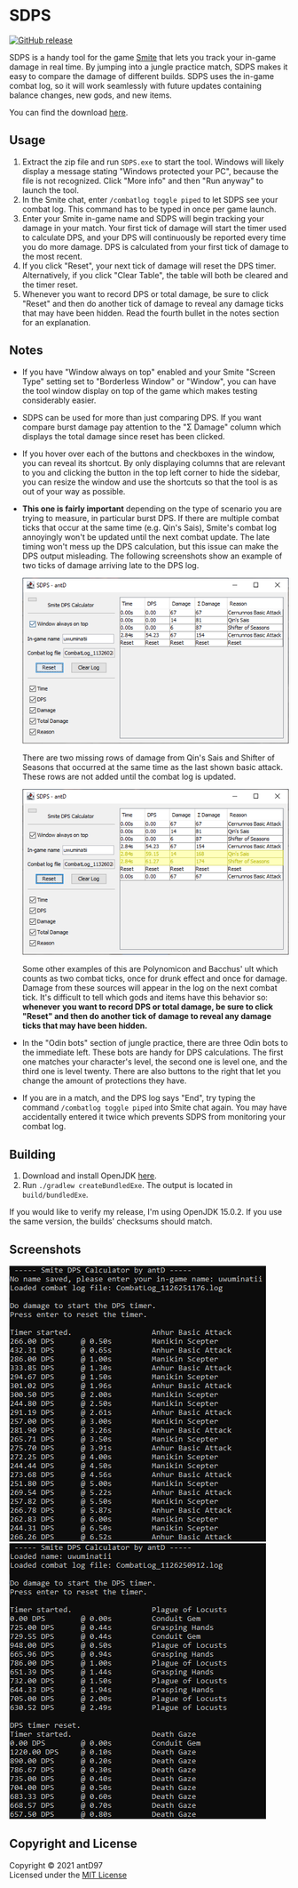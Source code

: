 # SDPS

[![GitHub release](https://img.shields.io/github/downloads/antD97/SDPS/v2.2/total)](https://github.com/antD97/SmiteDPS/releases/tag/v2.2)

SDPS is a handy tool for the game [Smite](https://smitegame.com/) that lets you track your in-game
damage in real time. By jumping into a jungle practice match, SDPS makes it easy to compare the
damage of different builds. SDPS uses the in-game combat log, so it will work seamlessly with future
updates containing balance changes, new gods, and new items.

You can find the download [here](https://github.com/antD97/SmiteDPS/releases/tag/v2.2).

## Usage

1. Extract the zip file and run `SDPS.exe` to start the tool. Windows will likely display a message
   stating "Windows protected your PC", because the file is not recognized. Click "More info" and
   then "Run anyway" to launch the tool.
2. In the Smite chat, enter `/combatlog toggle piped` to let SDPS see your combat log. This command
   has to be typed in once per game launch.
3. Enter your Smite in-game name and SDPS will begin tracking your damage in your match. Your first
   tick of damage will start the timer used to calculate DPS, and your DPS will continuously be
   reported every time you do more damage. DPS is calculated from your first tick of damage to the
   most recent.
4. If you click "Reset", your next tick of damage will reset the DPS timer. Alternatively, if you
   click "Clear Table", the table will both be cleared and the timer reset.
5. Whenever you want to record DPS or total damage, be sure to click "Reset" and then do another
   tick of damage to reveal any damage ticks that may have been hidden. Read the fourth bullet in
   the notes section for an explanation.

## Notes

- If you have "Window always on top" enabled and your Smite "Screen Type" setting set to "Borderless
  Window" or "Window", you can have the tool window display on top of the game which makes testing
  considerably easier.
  
- SDPS can be used for more than just comparing DPS. If you want compare burst damage pay attention
  to the "Σ Damage" column which displays the total damage since reset has been clicked.

- If you hover over each of the buttons and checkboxes in the window, you can reveal its shortcut.
  By only displaying columns that are relevant to you and clicking the button in the top left
  corner to hide the sidebar, you can resize the window and use the shortcuts so that the tool is
  as out of your way as possible.

- **This one is fairly important** depending on the type of scenario you are trying to measure, in
  particular burst DPS. If there are multiple combat ticks that occur at the same time (e.g. Qin's
  Sais), Smite's combat log annoyingly won't be updated until the next combat update. The late
  timing won't mess up the DPS calculation, but this issue can make the DPS output misleading. The
  following screenshots show an example of two ticks of damage arriving late to the DPS log.

  ![Screenshot 4](pics/screenshot3.png)
  
  There are two missing rows of damage from Qin's Sais and Shifter of Seasons that occurred at the
  same time as the last shown basic attack. These rows are not added until the combat log is
  updated.

  ![Screenshot 4](pics/screenshot4.png)

  Some other examples of this are Polynomicon and Bacchus' ult which counts as two combat ticks,
  once for drunk effect and once for damage. Damage from these sources will appear in the log on the
  next combat tick. It's difficult to tell which gods and items have this behavior so: **whenever**
  **you want to record DPS or total damage, be sure to click "Reset" and then do another tick of**
  **damage to reveal any damage ticks that may have been hidden.**

- In the "Odin bots" section of jungle practice, there are three Odin bots to the immediate left.
  These bots are handy for DPS calculations. The first one matches your character's level, the
  second one is level one, and the third one is level twenty. There are also buttons to the right
  that let you change the amount of protections they have.

- If you are in a match, and the DPS log says "End", try typing the command
  `/combatlog toggle piped` into Smite chat again. You may have accidentally entered it twice which
  prevents SDPS from monitoring your combat log.

## Building

1. Download and install OpenJDK [here](https://openjdk.java.net/install).
2. Run `./gradlew createBundledExe`. The output is located in `build/bundledExe`.

If you would like to verify my release, I'm using OpenJDK 15.0.2. If you use the same version, the
builds' checksums should match.

## Screenshots

[![Screenshot 1](pics/screenshot1.png)](pics/screenshot1.png)  
[![Screenshot 2](pics/screenshot2.png)](pics/screenshot2.png)

## Copyright and License

Copyright © 2021 antD97  
Licensed under the [MIT License](LICENSE)
